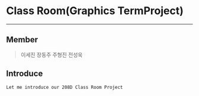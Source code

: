 # Class Room(Graphics TermProject)
<hr>


## Member
> 이세진
> 장동주
> 주형진
> 전성욱

## Introduce
```
Let me introduce our 208D Class Room Project

```

